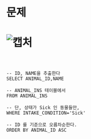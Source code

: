 문제
==
![캡처](https://user-images.githubusercontent.com/73854324/116769412-d321c280-aa76-11eb-90a7-aabb7e184e43.PNG)
<br><br>
==
```
-- ID, NAME을 추출한다
SELECT ANIMAL_ID,NAME

-- ANIMAL_INS 테이블에서
FROM ANIMAL_INS

-- 단, 상태가 Sick 인 동물들만,
WHERE INTAKE_CONDITION='Sick'

-- ID 를 기준으로 오름차순한다.
ORDER BY ANIMAL_ID ASC
```